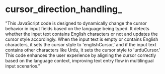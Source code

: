 # cursor_direction_handling_
"This JavaScript code is designed to dynamically change the cursor behavior in input fields based on the language being typed. It detects whether the input text contains English characters or not and updates the cursor style accordingly. When the input text is empty or contains English characters, it sets the cursor style to 'englishCursor,' and if the input text contains other characters like Urdu, it sets the cursor style to 'urduCursor.' This code enhances the user experience by aligning the cursor correctly based on the language context, improving text entry flow in multilingual input scenarios."
